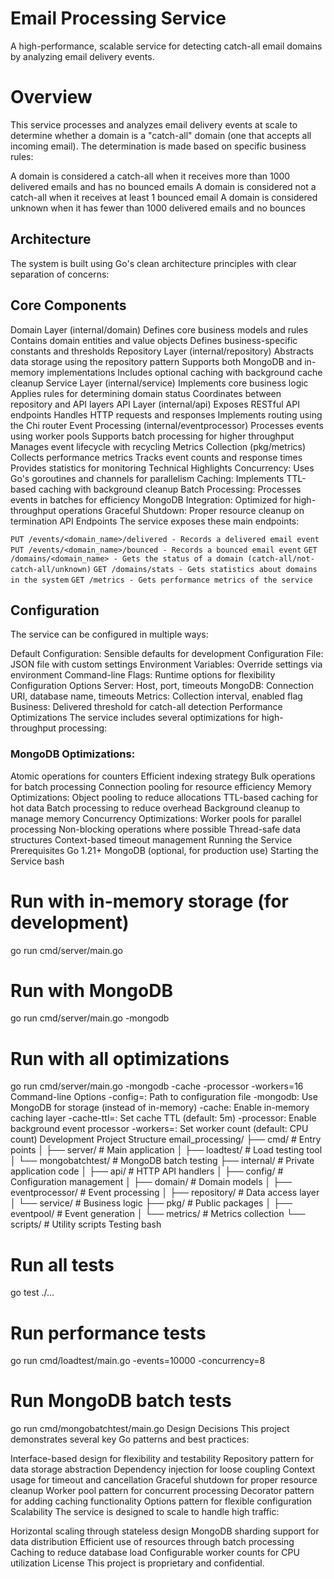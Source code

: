 # Email Processing Service
A high-performance, scalable service for detecting catch-all email domains by analyzing email delivery events.

# Overview
This service processes and analyzes email delivery events at scale to determine whether a domain is a "catch-all" domain (one that accepts all incoming email). The determination is made based on specific business rules:

A domain is considered a catch-all when it receives more than 1000 delivered emails and has no bounced emails
A domain is considered not a catch-all when it receives at least 1 bounced email
A domain is considered unknown when it has fewer than 1000 delivered emails and no bounces
## Architecture
The system is built using Go's clean architecture principles with clear separation of concerns:

## Core Components
Domain Layer (internal/domain)
Defines core business models and rules
Contains domain entities and value objects
Defines business-specific constants and thresholds
Repository Layer (internal/repository)
Abstracts data storage using the repository pattern
Supports both MongoDB and in-memory implementations
Includes optional caching with background cache cleanup
Service Layer (internal/service)
Implements core business logic
Applies rules for determining domain status
Coordinates between repository and API layers
API Layer (internal/api)
Exposes RESTful API endpoints
Handles HTTP requests and responses
Implements routing using the Chi router
Event Processing (internal/eventprocessor)
Processes events using worker pools
Supports batch processing for higher throughput
Manages event lifecycle with recycling
Metrics Collection (pkg/metrics)
Collects performance metrics
Tracks event counts and response times
Provides statistics for monitoring
Technical Highlights
Concurrency: Uses Go's goroutines and channels for parallelism
Caching: Implements TTL-based caching with background cleanup
Batch Processing: Processes events in batches for efficiency
MongoDB Integration: Optimized for high-throughput operations
Graceful Shutdown: Proper resource cleanup on termination
API Endpoints
The service exposes these main endpoints:

`PUT /events/<domain_name>/delivered - Records a delivered email event`
`PUT /events/<domain_name>/bounced - Records a bounced email event`
`GET /domains/<domain_name> - Gets the status of a domain (catch-all/not-catch-all/unknown)`
`GET /domains/stats - Gets statistics about domains in the system`
`GET /metrics - Gets performance metrics of the service`

## Configuration
The service can be configured in multiple ways:

Default Configuration: Sensible defaults for development
Configuration File: JSON file with custom settings
Environment Variables: Override settings via environment
Command-line Flags: Runtime options for flexibility
Configuration Options
Server: Host, port, timeouts
MongoDB: Connection URI, database name, timeouts
Metrics: Collection interval, enabled flag
Business: Delivered threshold for catch-all detection
Performance Optimizations
The service includes several optimizations for high-throughput processing:

### MongoDB Optimizations:
Atomic operations for counters
Efficient indexing strategy
Bulk operations for batch processing
Connection pooling for resource efficiency
Memory Optimizations:
Object pooling to reduce allocations
TTL-based caching for hot data
Batch processing to reduce overhead
Background cleanup to manage memory
Concurrency Optimizations:
Worker pools for parallel processing
Non-blocking operations where possible
Thread-safe data structures
Context-based timeout management
Running the Service
Prerequisites
Go 1.21+
MongoDB (optional, for production use)
Starting the Service
bash
# Run with in-memory storage (for development)
go run cmd/server/main.go

# Run with MongoDB
go run cmd/server/main.go -mongodb

# Run with all optimizations
go run cmd/server/main.go -mongodb -cache -processor -workers=16
Command-line Options
-config=<path>: Path to configuration file
-mongodb: Use MongoDB for storage (instead of in-memory)
-cache: Enable in-memory caching layer
-cache-ttl=<duration>: Set cache TTL (default: 5m)
-processor: Enable background event processor
-workers=<count>: Set worker count (default: CPU count)
Development
Project Structure
email_processing/
├── cmd/                      # Entry points
│   ├── server/               # Main application
│   ├── loadtest/             # Load testing tool
│   └── mongobatchtest/       # MongoDB batch testing
├── internal/                 # Private application code
│   ├── api/                  # HTTP API handlers
│   ├── config/               # Configuration management
│   ├── domain/               # Domain models
│   ├── eventprocessor/       # Event processing
│   ├── repository/           # Data access layer
│   └── service/              # Business logic
├── pkg/                      # Public packages
│   ├── eventpool/            # Event generation
│   └── metrics/              # Metrics collection
└── scripts/                  # Utility scripts
Testing
bash
# Run all tests
go test ./...

# Run performance tests
go run cmd/loadtest/main.go -events=10000 -concurrency=8

# Run MongoDB batch tests
go run cmd/mongobatchtest/main.go
Design Decisions
This project demonstrates several key Go patterns and best practices:

Interface-based design for flexibility and testability
Repository pattern for data storage abstraction
Dependency injection for loose coupling
Context usage for timeout and cancellation
Graceful shutdown for proper resource cleanup
Worker pool pattern for concurrent processing
Decorator pattern for adding caching functionality
Options pattern for flexible configuration
Scalability
The service is designed to scale to handle high traffic:

Horizontal scaling through stateless design
MongoDB sharding support for data distribution
Efficient use of resources through batch processing
Caching to reduce database load
Configurable worker counts for CPU utilization
License
This project is proprietary and confidential.


